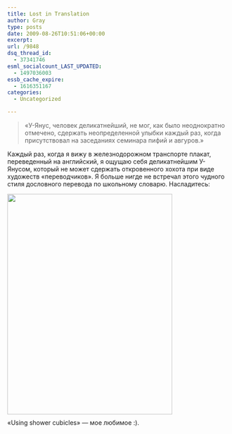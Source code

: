 ```yaml
---
title: Lost in Translation
author: Gray
type: posts
date: 2009-08-26T10:51:06+00:00
excerpt:
url: /9848
dsq_thread_id:
  - 37341746
esml_socialcount_LAST_UPDATED:
  - 1497036003
essb_cache_expire:
  - 1616351167
categories:
  - Uncategorized

---
```








<blockquote style="clear: both">
  <p>
    &#171;У-Янус, человек деликатнейший, не мог, как было неоднократно отмечено, сдержать неопределенной улыбки каждый раз, когда присутствовал на заседаниях семинара пифий и авгуров.&#187;
  </p>
</blockquote>

<p style="clear: both">
  Каждый раз, когда я вижу в железнодорожном транспорте плакат, переведенный на английский, я ощущаю себя деликатнейшим У-Янусом, который не может сдержать откровенного хохота при виде художеств &#171;переводчиков&#187;. Я больше нигде не встречал этого чудного стиля дословного перевода по школьному словарю. Насладитесь:
</p>

<p style="clear: both">
  <a href="http://fotki.yandex.ru/users/gray7400/view/212689/" class="image-link"><img src="https://i0.wp.com/img-fotki.yandex.ru/get/25/gray7400.6d/0_33ed1_953a59d_L.jpg?resize=375%2C500" height="500" align="left" width="375" style=" display: inline; float: left; margin: 0 10px 10px 0;" data-recalc-dims="1" /></a><br style="clear: both" />&#171;Using shower cubicles&#187; &#8212; мое любимое :).
</p>